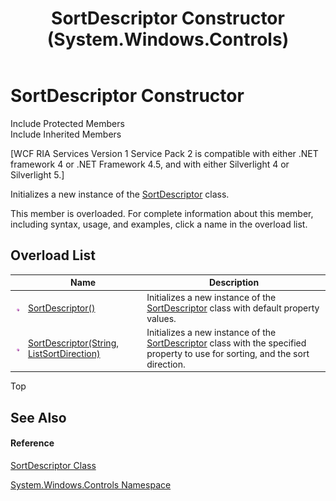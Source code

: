 ﻿---
title: SortDescriptor Constructor  (System.Windows.Controls)
TOCTitle: SortDescriptor Constructor
ms:assetid: Overload:System.Windows.Controls.SortDescriptor.#ctor
ms:mtpsurl: https://msdn.microsoft.com/en-us/library/system.windows.controls.sortdescriptor.sortdescriptor(v=VS.91)
ms:contentKeyID: 28755531
ms.date: 01/27/2012
mtps_version: v=VS.91
f1_keywords:
- System.Windows.Controls.SortDescriptor.#ctor
- System.Windows.Controls.SortDescriptor.SortDescriptor
dev_langs:
- CSharp
- JScript
- VB
- FSharp
---

# SortDescriptor Constructor

Include Protected Members  
Include Inherited Members  

\[WCF RIA Services Version 1 Service Pack 2 is compatible with either .NET framework 4 or .NET Framework 4.5, and with either Silverlight 4 or Silverlight 5.\]

Initializes a new instance of the [SortDescriptor](ff423258\(v=vs.91\).md) class.

This member is overloaded. For complete information about this member, including syntax, usage, and examples, click a name in the overload list.

## Overload List

<table>
<thead>
<tr class="header">
<th> </th>
<th>Name</th>
<th>Description</th>
</tr>
</thead>
<tbody>
<tr class="odd">
<td><img src="images\Ff423329.pubmethod(en-us,VS.91).gif" title="Public method" alt="Public method" /></td>
<td><a href="ff422661(v=vs.91).md">SortDescriptor()</a></td>
<td>Initializes a new instance of the <a href="ff423258(v=vs.91).md">SortDescriptor</a> class with default property values.</td>
</tr>
<tr class="even">
<td><img src="images\Ff423329.pubmethod(en-us,VS.91).gif" title="Public method" alt="Public method" /></td>
<td><a href="ff422846(v=vs.91).md">SortDescriptor(String, ListSortDirection)</a></td>
<td>Initializes a new instance of the <a href="ff423258(v=vs.91).md">SortDescriptor</a> class with the specified property to use for sorting, and the sort direction.</td>
</tr>
</tbody>
</table>

Top

## See Also

#### Reference

[SortDescriptor Class](ff423258\(v=vs.91\).md)

[System.Windows.Controls Namespace](ms590941\(v=vs.91\).md)

